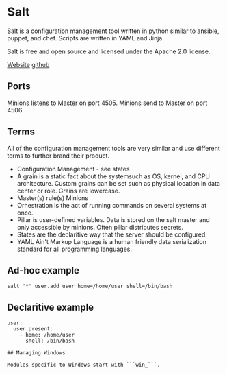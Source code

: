 # Salt

Salt is a configuration management tool written in python similar to ansible,
puppet, and chef.  Scripts are written in YAML and Jinja.

Salt is free and open source and licensed under the Apache 2.0 license.

[Website](https://saltstack.com/)
[github](https://github.com/saltstack/salt)

## Ports

Minions listens to Master on port 4505.
Minions send to Master on port 4506.

## Terms

All of the configuration management tools are very similar and use different
terms to further brand their product.

- Configuration Management - see states
- A grain is a static fact about the systemsuch as OS, kernel, and CPU
  architecture.  Custom grains can be set such as physical location in data
  center or role.  Grains are lowercase.
- Master(s) rule(s) Minions
- Orhestration is the act of running commands on several systems at once.
- Pillar is user-defined variables.  Data is stored on the salt master and only
  accessible by minions.  Often pillar distributes secrets.
- States are the declaritive way that the server should be configured.
- YAML Ain't Markup Language is a human friendly data serialization standard for
  all programming languages.

## Ad-hoc example

```
salt '*' user.add user home=/home/user shell=/bin/bash
```

## Declaritive example

```
user:
  user.present:
    - home: /home/user
    - shell: /bin/bash

## Managing Windows

Modules specific to Windows start with ```win_```.
